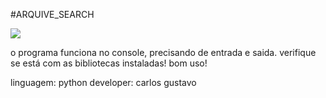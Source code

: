 #ARQUIVE_SEARCH

<img align="center" src="https://www.nicepng.com/png/detail/87-872311_la-lupa-analista-comercial.png" />

o programa funciona no console, precisando de entrada e saida. verifique se está com as bibliotecas instaladas!
bom uso!

linguagem: python
developer: carlos gustavo
